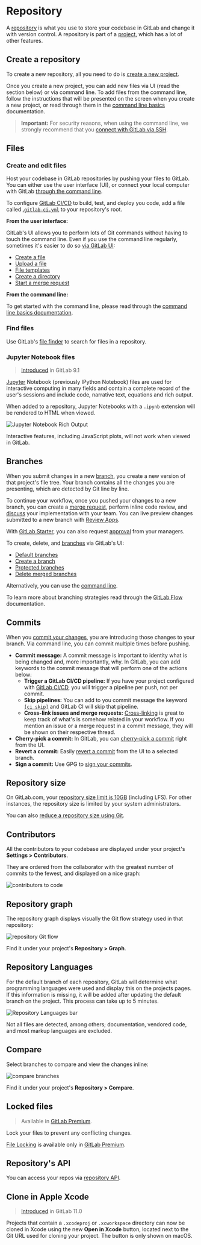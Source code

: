 # Repository

A [repository](https://git-scm.com/book/en/v2/Git-Basics-Getting-a-Git-Repository)
is what you use to store your codebase in GitLab and change it with version control.
A repository is part of a [project](../index.md), which has a lot of other features.

## Create a repository

To create a new repository, all you need to do is
[create a new project](../../../gitlab-basics/create-project.md).

Once you create a new project, you can add new files via UI
(read the section below) or via command line.
To add files from the command line, follow the instructions that will
be presented on the screen when you create a new project, or read
through them in the [command line basics](../../../gitlab-basics/start-using-git.md)
documentation.

> **Important:**
For security reasons, when using the command line, we strongly recommend
that you [connect with GitLab via SSH](../../../ssh/README.md).

## Files

### Create and edit files

Host your codebase in GitLab repositories by pushing your files to GitLab.
You can either use the user interface (UI), or connect your local computer
with GitLab [through the command line](../../../gitlab-basics/command-line-commands.md#start-working-on-your-project).

To configure [GitLab CI/CD](../../../ci/README.md) to build, test, and deploy
you code, add a file called [.`gitlab-ci.yml`](../../../ci/quick_start/README.md)
to your repository's root.

**From the user interface:**

GitLab's UI allows you to perform lots of Git commands without having to
touch the command line. Even if you use the command line regularly, sometimes
it's easier to do so [via GitLab UI](web_editor.md):

- [Create a file](web_editor.md#create-a-file)
- [Upload a file](web_editor.md#upload-a-file)
- [File templates](web_editor.md#template-dropdowns)
- [Create a directory](web_editor.md#create-a-directory)
- [Start a merge request](web_editor.md#tips)

**From the command line:**

To get started with the command line, please read through the
[command line basics documentation](../../../gitlab-basics/command-line-commands.md).

### Find files

Use GitLab's [file finder](../../../workflow/file_finder.md) to search for files in a repository.

### Jupyter Notebook files

> [Introduced](https://gitlab.com/gitlab-org/gitlab-ce/issues/2508) in GitLab 9.1

[Jupyter][jupyter] Notebook (previously IPython Notebook) files are used for
interactive computing in many fields and contain a complete record of the
user's sessions and include code, narrative text, equations and rich output.

When added to a repository, Jupyter Notebooks with a `.ipynb` extension will be
rendered to HTML when viewed.

![Jupyter Notebook Rich Output](img/jupyter_notebook.png)

Interactive features, including JavaScript plots, will not work when viewed in
GitLab.

## Branches

When you submit changes in a new [branch](branches/index.md), you create a new version
of that project's file tree. Your branch contains all the changes
you are presenting, which are detected by Git line by line.

To continue your workflow, once you pushed your changes to a new branch,
you can create a [merge request](../merge_requests/index.md), perform
inline code review, and [discuss](../../discussions/index.md)
your implementation with your team.
You can live preview changes submitted to a new branch with
[Review Apps](../../../ci/review_apps/index.md).

With [GitLab Starter](https://about.gitlab.com/pricing/), you can also request
[approval](https://docs.gitlab.com/ee/user/project/merge_requests/merge_request_approvals.html) from your managers.

To create, delete, and [branches](branches/index.md) via GitLab's UI:

- [Default branches](branches/index.md#default-branch)
- [Create a branch](web_editor.md#create-a-new-branch)
- [Protected branches](../protected_branches.md#protected-branches)
- [Delete merged branches](branches/index.md#delete-merged-branches)

Alternatively, you can use the
[command line](../../../gitlab-basics/start-using-git.md#create-a-branch).

To learn more about branching strategies read through the
[GitLab Flow](../../../university/training/gitlab_flow.md) documentation.

## Commits

When you [commit your changes](https://git-scm.com/book/en/v2/Git-Basics-Recording-Changes-to-the-Repository),
you are introducing those changes to your branch.
Via command line, you can commit multiple times before pushing.

- **Commit message:**
A commit message is important to identity what is being changed and,
more importantly, why. In GitLab, you can add keywords to the commit
message that will perform one of the actions below:
  - **Trigger a GitLab CI/CD pipeline:**
  If you have your project configured with [GitLab CI/CD](../../../ci/README.md),
  you will trigger a pipeline per push, not per commit.
  - **Skip pipelines:**
  You can add to you commit message the keyword
  [`[ci skip]`](../../../ci/yaml/README.html#skipping-jobs)
  and GitLab CI will skip that pipeline.
  - **Cross-link issues and merge requests:**
  [Cross-linking](../issues/crosslinking_issues.md#from-commit-messages)
  is great to keep track of what's is somehow related in your workflow.
  If you mention an issue or a merge request in a commit message, they will be shown
  on their respective thread.
- **Cherry-pick a commit:**
In GitLab, you can
[cherry-pick a commit](../merge_requests/cherry_pick_changes.md#cherry-picking-a-commit)
right from the UI.
- **Revert a commit:**
Easily [revert a commit](../merge_requests/revert_changes.md#reverting-a-commit)
from the UI to a selected branch.
- **Sign a commit:**
Use GPG to [sign your commits](gpg_signed_commits/index.md).

## Repository size

On GitLab.com, your [repository size limit is 10GB](../../gitlab_com/index.md#repository-size-limit)
(including LFS). For other instances, the repository size is limited by your
system administrators.

You can also [reduce a repository size using Git](reducing_the_repo_size_using_git.md).

## Contributors

All the contributors to your codebase are displayed under your project's **Settings > Contributors**.

They are ordered from the collaborator with the greatest number
of commits to the fewest, and displayed on a nice graph:

![contributors to code](img/contributors_graph.png)

## Repository graph

The repository graph displays visually the Git flow strategy used in that repository:

![repository Git flow](img/repo_graph.png)

Find it under your project's **Repository > Graph**.

## Repository Languages

For the default branch of each repository, GitLab will determine what programming languages
were used and display this on the projects pages. If this information is missing, it will
be added after updating the default branch on the project. This process can take up to 5
minutes.

![Repository Languages bar](img/repository_languages.png)

Not all files are detected, among others; documentation, 
vendored code, and most markup languages are excluded.

## Compare

Select branches to compare and view the changes inline:

![compare branches](img/compare_branches.png)

Find it under your project's **Repository > Compare**.

## Locked files

> Available in [GitLab Premium](https://about.gitlab.com/pricing/).

Lock your files to prevent any conflicting changes.

[File Locking](https://docs.gitlab.com/ee/user/project/file_lock.html) is available only in
[GitLab Premium](https://about.gitlab.com/pricing/).

## Repository's API

You can access your repos via [repository API](../../../api/repositories.md).

## Clone in Apple Xcode

> [Introduced](https://gitlab.com/gitlab-org/gitlab-ce/issues/45820) in GitLab 11.0

Projects that contain a `.xcodeproj` or `.xcworkspace` directory can now be cloned
in Xcode using the new **Open in Xcode** button, located next to the Git URL
used for cloning your project. The button is only shown on macOS.

[jupyter]: https://jupyter.org
